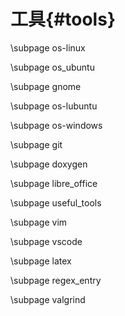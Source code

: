 工具{#tools}
===========

\subpage os-linux

\subpage os_ubuntu

\subpage gnome

\subpage os-lubuntu

\subpage os-windows

\subpage git

\subpage doxygen

\subpage libre_office

\subpage useful_tools

\subpage vim

\subpage vscode

\subpage latex

\subpage regex_entry

\subpage valgrind